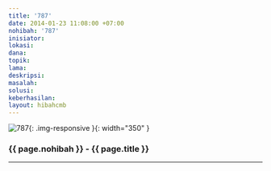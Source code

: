 ```yaml
---
title: '787'
date: 2014-01-23 11:08:00 +07:00
nohibah: '787'
inisiator:
lokasi:
dana:
topik:
lama:
deskripsi:
masalah:
solusi:
keberhasilan:
layout: hibahcmb
---
```


![787](/static/img/hibahcmb/787.png){: .img-responsive }{: width="350" }

### {{ page.nohibah }} - {{ page.title }}

---
